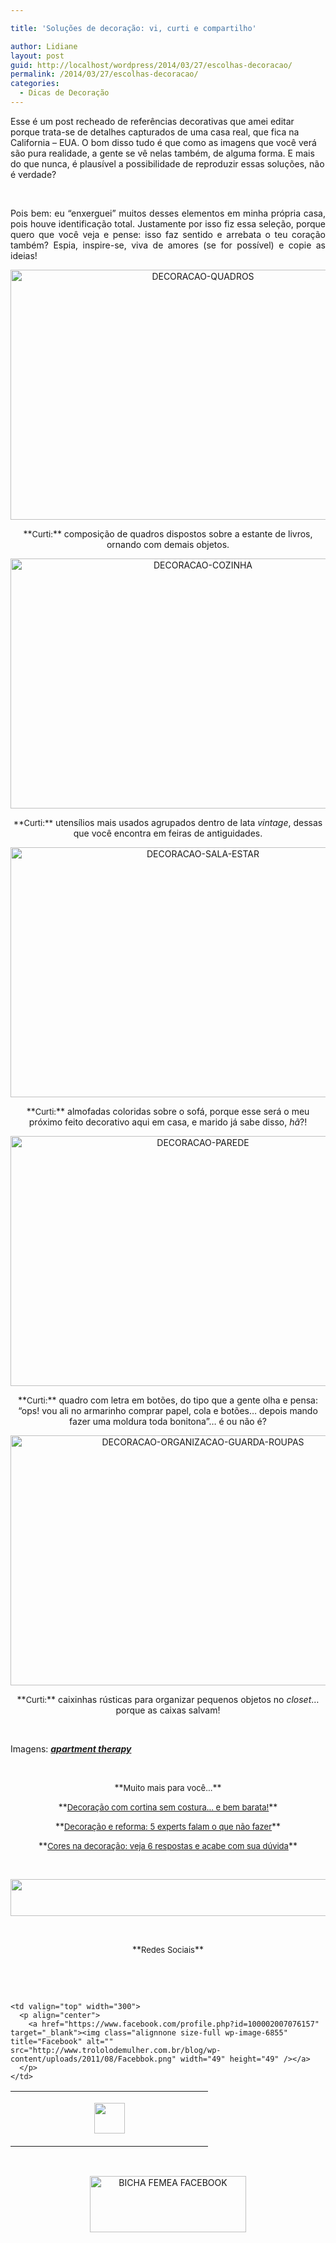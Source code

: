 ```yaml
---

title: 'Soluções de decoração: vi, curti e compartilho'

author: Lidiane
layout: post
guid: http://localhost/wordpress/2014/03/27/escolhas-decoracao/
permalink: /2014/03/27/escolhas-decoracao/
categories:
  - Dicas de Decoração
---
```

Esse é um post recheado de referências decorativas que amei editar porque trata-se de detalhes capturados de uma casa real, que fica na California – EUA. O bom disso tudo é que como as imagens que você verá são pura realidade, a gente se vê nelas também, de alguma forma. E mais do que nunca, é plausível a possibilidade de reproduzir essas soluções, não é verdade?

&nbsp;

<p align="justify">
  Pois bem: eu “enxerguei” muitos desses elementos em minha própria casa, pois houve identificação total. Justamente por isso fiz essa seleção, porque quero que você veja e pense: isso faz sentido e arrebata o teu coração também? Espia, inspire-se, viva de amores (se for possível) e copie as ideias!
</p>

<!--more-->

<p align="center">
  <a href="http://www.trololodemulher.com.br/blog/wp-content/uploads/2014/03/DECORACAO-QUADROS.jpg"><img class="alignnone size-full wp-image-9988" alt="DECORACAO-QUADROS" src="http://www.trololodemulher.com.br/blog/wp-content/uploads/2014/03/DECORACAO-QUADROS.jpg" width="600" height="400" /></a>
</p>

<p align="center">
  **<span style="font-size: small;">Curti:</span>** composição de quadros dispostos sobre a estante de livros, ornando com demais objetos.
</p>

<p align="center">
  <a href="http://www.trololodemulher.com.br/blog/wp-content/uploads/2014/03/DECORACAO-COZINHA.jpg"><img class="alignnone size-full wp-image-9983" alt="DECORACAO-COZINHA" src="http://www.trololodemulher.com.br/blog/wp-content/uploads/2014/03/DECORACAO-COZINHA.jpg" width="600" height="400" /></a>
</p>

<p align="center">
  <span style="font-size: small;">**Curti:**</span> utensílios mais usados agrupados dentro de lata <em>vintage</em>, dessas que você encontra em feiras de antiguidades.
</p>

<p align="center">
  <a href="http://www.trololodemulher.com.br/blog/wp-content/uploads/2014/03/DECORACAO-SALA-ESTAR.jpg"><img class="alignnone size-full wp-image-9989" alt="DECORACAO-SALA-ESTAR" src="http://www.trololodemulher.com.br/blog/wp-content/uploads/2014/03/DECORACAO-SALA-ESTAR.jpg" width="600" height="400" /></a>
</p>

<p align="center">
  **<span style="font-size: small;">Curti:</span>** almofadas coloridas sobre o sofá, porque esse será o meu próximo feito decorativo aqui em casa, e marido já sabe disso, <em>hã</em>?!
</p>

<p align="center">
  <a href="http://www.trololodemulher.com.br/blog/wp-content/uploads/2014/03/DECORACAO-PAREDE.jpg"><img class="alignnone size-full wp-image-9985" alt="DECORACAO-PAREDE" src="http://www.trololodemulher.com.br/blog/wp-content/uploads/2014/03/DECORACAO-PAREDE.jpg" width="600" height="400" /></a>
</p>

<p align="center">
  **<span style="font-size: small;">Curti:</span>** quadro com letra em botões, do tipo que a gente olha e pensa: “ops! vou ali no armarinho comprar papel, cola e botões… depois mando fazer uma moldura toda bonitona”… é ou não é?
</p>

<p align="center">
  <a href="http://www.trololodemulher.com.br/blog/wp-content/uploads/2014/03/DECORACAO-ORGANIZACAO-GUARDA-ROUPAS.jpg"><img class="alignnone size-full wp-image-9984" alt="DECORACAO-ORGANIZACAO-GUARDA-ROUPAS" src="http://www.trololodemulher.com.br/blog/wp-content/uploads/2014/03/DECORACAO-ORGANIZACAO-GUARDA-ROUPAS.jpg" width="600" height="400" /></a>
</p>

<p align="center">
  **<span style="font-size: small;">Curti:</span>** caixinhas rústicas para organizar pequenos objetos no <em>closet</em>… porque as caixas salvam!
</p>

&nbsp;

Imagens: **_<a href="http://www.apartmenttherapy.com/" target="_blank">apartment therapy</a>_**

&nbsp;

<p align="center">
  **<span style="font-size: small;">Muito mais para você…</span>**
</p>

<p align="center">
  **<a href="http://www.trololodemulher.com.br/2014/02/27/decoracao-cortina-sem-costura/"><span style="font-size: small;">Decoração com cortina sem costura… e bem barata!</span></a>**
</p>

<p align="center">
  **<a href="http://www.trololodemulher.com.br/2014/02/18/decoracao-reforma-dicas/"><span style="font-size: small;">Decoração e reforma: 5 experts falam o que não fazer</span></a>**
</p>

<p align="center">
  **<a href="http://www.trololodemulher.com.br/2014/02/13/cores-na-decoracao/"><span style="font-size: small;">Cores na decoração: veja 6 respostas e acabe com sua dúvida</span></a>**
</p>

&nbsp;

<p align="center">
  <a href="http://feedburner.google.com/fb/a/mailverify?uri=blogbichafemea&loc=pt_BR" target="_blank"><img class="alignnone size-full wp-image-8451" title="Assine o Bicha Fêmea grátis!" alt="" src="http://www.trololodemulher.com.br/blog/wp-content/uploads/2012/01/rodapé.png" width="600" height="59" /></a>
</p>

&nbsp;

<p align="center">
  **<span style="font-size: small;">Redes Sociais</span>**
</p>

&nbsp;

&nbsp;

<table width="600" border="0" cellspacing="0" cellpadding="2">
  <tr>
    <td valign="top" width="300">
      <p align="center">
        <a href="https://twitter.com/#%21/bichafemea" target="_blank"><img class="alignnone size-full wp-image-6857" title="Twitter" alt="" src="http://www.trololodemulher.com.br/blog/wp-content/uploads/2011/08/Twitter.png" width="49" height="49" /></a>
      </p>
    </td>
    
    <td valign="top" width="300">
      <p align="center">
        <a href="https://www.facebook.com/profile.php?id=100002007076157" target="_blank"><img class="alignnone size-full wp-image-6855" title="Facebook" alt="" src="http://www.trololodemulher.com.br/blog/wp-content/uploads/2011/08/Facebbok.png" width="49" height="49" /></a>
      </p>
    </td>
  </tr>
</table>

&nbsp;

<p style="text-align: center;">
  <a href="https://www.facebook.com/bichafemea" target="_blank"><img class="alignnone size-full wp-image-9849" alt="BICHA FEMEA FACEBOOK" src="http://www.trololodemulher.com.br/blog/wp-content/uploads/2014/01/BICHA-FEMEA-FACEBOOK1.png" width="250" height="90" /></a>
</p>